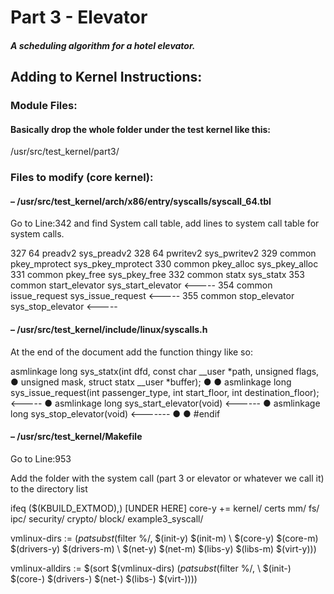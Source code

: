 # Part 3 - Elevator
 
##### A scheduling algorithm for a hotel elevator.
 
 
 
## Adding to Kernel Instructions:
 
### Module Files:
#### Basically drop the whole folder under the test kernel like this:
/usr/src/test_kernel/part3/ 
 
### Files to modify (core kernel):
#### – /usr/src/test_kernel/arch/x86/entry/syscalls/syscall_64.tbl 
 
Go to Line:342 and find System call table, add lines to system call table for system calls. 
 
327 64 preadv2 sys_preadv2 
328 64 pwritev2 sys_pwritev2 
329 common pkey_mprotect sys_pkey_mprotect 
330 common pkey_alloc sys_pkey_alloc 
331 common pkey_free sys_pkey_free 
332 common statx sys_statx 
353 common start_elevator sys_start_elevator  <----- 
354 common issue_request sys_issue_request <----- 
355 common stop_elevator sys_stop_elevator <----- 
 
  
#### – /usr/src/test_kernel/include/linux/syscalls.h 
 
At the end of the document add the function thingy like so: 
 
 asmlinkage long sys_statx(int dfd, const char __user *path, unsigned flags, 
● unsigned mask, struct statx __user *buffer); 
● 
● asmlinkage long sys_issue_request(int passenger_type, int start_floor, int destination_floor); <----- 
● asmlinkage long sys_start_elevator(void) <------ 
● asmlinkage long sys_stop_elevator(void) <------- 
● 
● #endif 
 
 
#### – /usr/src/test_kernel/Makefile
 
Go to Line:953 
 
Add the folder with the system call (part 3 or elevator or whatever we call it) to the directory list 
 
ifeq ($(KBUILD_EXTMOD),)                                          [UNDER HERE]
 core-y += kernel/ certs mm/ fs/ ipc/ security/ crypto/ block/ example3_syscall/ 
 
 vmlinux-dirs := $(patsubst %/,%,$(filter %/, $(init-y) $(init-m) \ 
 $(core-y) $(core-m) $(drivers-y) $(drivers-m) \ 
$(net-y) $(net-m) $(libs-y) $(libs-m) $(virt-y))) 
 
vmlinux-alldirs := $(sort $(vmlinux-dirs) $(patsubst %/,%,$(filter %/, \ 
$(init-) $(core-) $(drivers-) $(net-) $(libs-) $(virt-))))  
 
